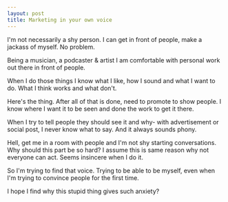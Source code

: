 ```yaml
---
layout: post
title: Marketing in your own voice
---
```


I'm not necessarily a shy person. I can get in front of people, make a jackass of myself. No problem.

Being a musician, a podcaster & artist I am comfortable with personal work out there in front of people.

When I do those things I know what I like, how I sound and what I want to do. What I think works and what don't. 

Here's the thing. After all of that is done, need to promote to show people. I know where I want it to be seen and done the work to get it there.

When I try to tell people they should see it and why- with advertisement or social post, I never know what to say. And it always sounds phony. 

Hell, get me in a room with people and I'm not shy starting conversations. Why should this part be so hard? I assume this is same reason why not everyone can act. Seems insincere when I do it.

So I'm trying to find that voice. Trying to be able to be myself, even when I'm trying to convince people for the first time. 

I hope I find why this stupid thing gives such anxiety?